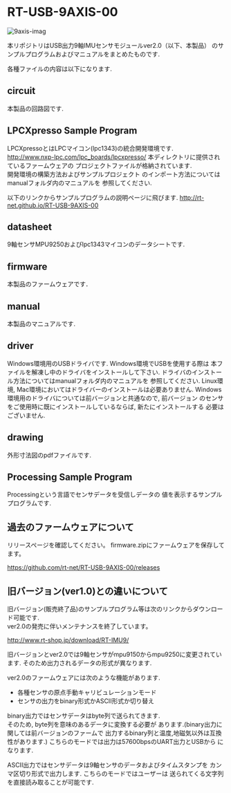 # RT-USB-9AXIS-00

![9axis-imag](https://www.rt-net.jp/wp-content/uploads/2018/02/img-usb9s_01.png)

本リポジトリはUSB出力9軸IMUセンサモジュールver2.0（以下、本製品）
のサンプルプログラムおよびマニュアルをまとめたものです.  

各種ファイルの内容は以下になります.  

## circuit 
本製品の回路図です.

## LPCXpresso Sample Program 
LPCXpressoとはLPCマイコン(lpc1343)の統合開発環境です.  
<http://www.nxp-lpc.com/lpc_boards/lpcxpresso/>
本ディレクトリに提供されているファームウェアの
プロジェクトファイルが格納されています.  
開発環境の構築方法およびサンプルプロジェクト
のインポート方法についてはmanualフォルダ内のマニュアルを
参照してください.  

以下のリンクからサンプルプログラムの説明ページに飛びます.
http://rt-net.github.io/RT-USB-9AXIS-00


## datasheet
9軸センサMPU9250およびlpc1343マイコンのデータシートです.

## firmware 
本製品のファームウェアです．

## manual
本製品のマニュアルです.

## driver
Windows環境用のUSBドライバです.  Windows環境でUSBを使用する際は
本ファイルを解凍し中のドライバをインストールして下さい. 
ドライバのインストール方法についてはmanualフォルダ内のマニュアルを
参照してください.
Linux環境, Mac環境においてはドライバーのインストールは必要ありません.
Windows環境用のドライバについては前バージョンと共通なので, 前バージョン
のセンサをご使用時に既にインストールしているならば, 新たにインストールする
必要はございません.  

## drawing
外形寸法図のpdfファイルです.  

## Processing Sample Program
Processingという言語でセンサデータを受信しデータの
値を表示するサンプルプログラムです.  

## 過去のファームウェアについて
リリースページを確認してください。
firmware.zipにファームウェアを保存してます。

https://github.com/rt-net/RT-USB-9AXIS-00/releases

## 旧バージョン(ver1.0)との違いについて
旧バージョン(販売終了品)のサンプルプログラム等は次のリンクからダウンロード可能です.  
ver2.0の発売に伴いメンテナンスを終了しています。

http://www.rt-shop.jp/download/RT-IMU9/

旧バージョンとver2.0では9軸センサがmpu9150からmpu9250に変更されています. 
そのため出力されるデータの形式が異なります.

ver2.0のファームウェアには次のような機能があります.

- 各種センサの原点手動キャリビュレーションモード
- センサの出力をbinary形式かASCII形式か切り替え
 
binary出力ではセンサデータはbyte列で送られてきます.  
そのため, byte列を意味のあるデータに変換する必要が
あります.(binary出力に関しては前バージョンのファームで
出力するbinary列と温度,地磁気以外は互換性があります.)
こちらのモードでは出力は57600bpsのUART出力とUSBから
になります.  

ASCII出力ではセンサデータは9軸センサのデータおよびタイムスタンプを
カンマ区切り形式で出力します.  こちらのモードではユーザーは
送られてくる文字列を直接読み取ることが可能です. 
